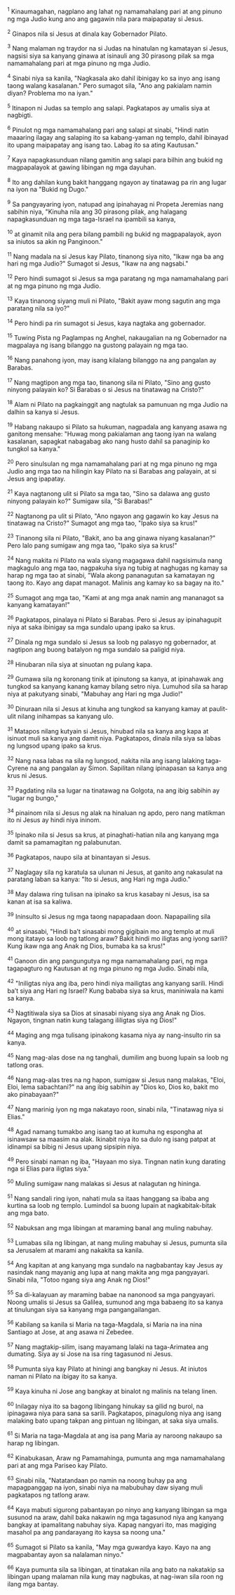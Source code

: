 <sup>1</sup>
Kinaumagahan, nagplano ang lahat ng namamahalang pari at ang pinuno ng mga Judio kung ano ang gagawin nila para maipapatay si Jesus. 

<sup>2</sup>
Ginapos nila si Jesus at dinala kay Gobernador Pilato.

<sup>3</sup>
Nang malaman ng traydor na si Judas na hinatulan ng kamatayan si Jesus, nagsisi siya sa kanyang ginawa at isinauli ang 30 pirasong pilak sa mga namamahalang pari at mga pinuno ng mga Judio. 

<sup>4</sup>
Sinabi niya sa kanila, "Nagkasala ako dahil ibinigay ko sa inyo ang isang taong walang kasalanan." Pero sumagot sila, "Ano ang pakialam namin diyan? Problema mo na iyan." 

<sup>5</sup>
Itinapon ni Judas sa templo ang salapi. Pagkatapos ay umalis siya at nagbigti. 

<sup>6</sup>
Pinulot ng mga namamahalang pari ang salapi at sinabi, "Hindi natin maaaring ilagay ang salaping ito sa kabang-yaman ng templo, dahil ibinayad ito upang maipapatay ang isang tao. Labag ito sa ating Kautusan." 

<sup>7</sup>
Kaya napagkasunduan nilang gamitin ang salapi para bilhin ang bukid ng magpapalayok at gawing libingan ng mga dayuhan. 

<sup>8</sup>
Ito ang dahilan kung bakit hanggang ngayon ay tinatawag pa rin ang lugar na iyon na "Bukid ng Dugo." 

<sup>9</sup>
Sa pangyayaring iyon, natupad ang ipinahayag ni Propeta Jeremias nang sabihin niya, "Kinuha nila ang 30 pirasong pilak, ang halagang napagkasunduan ng mga taga-Israel na ipambili sa kanya, 

<sup>10</sup>
at ginamit nila ang pera bilang pambili ng bukid ng magpapalayok, ayon sa iniutos sa akin ng Panginoon." 

<sup>11</sup>
Nang madala na si Jesus kay Pilato, tinanong siya nito, "Ikaw nga ba ang hari ng mga Judio?" Sumagot si Jesus, "Ikaw na ang nagsabi." 

<sup>12</sup>
Pero hindi sumagot si Jesus sa mga paratang ng mga namamahalang pari at ng mga pinuno ng mga Judio. 

<sup>13</sup>
Kaya tinanong siyang muli ni Pilato, "Bakit ayaw mong sagutin ang mga paratang nila sa iyo?" 

<sup>14</sup>
Pero hindi pa rin sumagot si Jesus, kaya nagtaka ang gobernador.

<sup>15</sup>
Tuwing Pista ng Paglampas ng Anghel, nakaugalian na ng Gobernador na magpalaya ng isang bilanggo na gustong palayain ng mga tao. 

<sup>16</sup>
Nang panahong iyon, may isang kilalang bilanggo na ang pangalan ay Barabas. 

<sup>17</sup>
Nang magtipon ang mga tao, tinanong sila ni Pilato, "Sino ang gusto ninyong palayain ko? Si Barabas o si Jesus na tinatawag na Cristo?" 

<sup>18</sup>
Alam ni Pilato na pagkainggit ang nagtulak sa pamunuan ng mga Judio na dalhin sa kanya si Jesus. 

<sup>19</sup>
Habang nakaupo si Pilato sa hukuman, nagpadala ang kanyang asawa ng ganitong mensahe: "Huwag mong pakialaman ang taong iyan na walang kasalanan, sapagkat nabagabag ako nang husto dahil sa panaginip ko tungkol sa kanya." 

<sup>20</sup>
Pero sinulsulan ng mga namamahalang pari at ng mga pinuno ng mga Judio ang mga tao na hilingin kay Pilato na si Barabas ang palayain, at si Jesus ang ipapatay. 

<sup>21</sup>
Kaya nagtanong ulit si Pilato sa mga tao, "Sino sa dalawa ang gusto ninyong palayain ko?" Sumigaw sila, "Si Barabas!" 

<sup>22</sup>
Nagtanong pa ulit si Pilato, "Ano ngayon ang gagawin ko kay Jesus na tinatawag na Cristo?" Sumagot ang mga tao, "Ipako siya sa krus!" 

<sup>23</sup>
Tinanong sila ni Pilato, "Bakit, ano ba ang ginawa niyang kasalanan?" Pero lalo pang sumigaw ang mga tao, "Ipako siya sa krus!" 

<sup>24</sup>
Nang makita ni Pilato na wala siyang magagawa dahil nagsisimula nang magkagulo ang mga tao, nagpakuha siya ng tubig at naghugas ng kamay sa harap ng mga tao at sinabi, "Wala akong pananagutan sa kamatayan ng taong ito. Kayo ang dapat managot. Malinis ang kamay ko sa bagay na ito." 

<sup>25</sup>
Sumagot ang mga tao, "Kami at ang mga anak namin ang mananagot sa kanyang kamatayan!" 

<sup>26</sup>
Pagkatapos, pinalaya ni Pilato si Barabas. Pero si Jesus ay ipinahagupit niya at saka ibinigay sa mga sundalo upang ipako sa krus.

<sup>27</sup>
Dinala ng mga sundalo si Jesus sa loob ng palasyo ng gobernador, at nagtipon ang buong batalyon ng mga sundalo sa paligid niya. 

<sup>28</sup>
Hinubaran nila siya at sinuotan ng pulang kapa. 

<sup>29</sup>
Gumawa sila ng koronang tinik at ipinutong sa kanya, at ipinahawak ang tungkod sa kanyang kanang kamay bilang setro niya. Lumuhod sila sa harap niya at pakutyang sinabi, "Mabuhay ang Hari ng mga Judio!" 

<sup>30</sup>
Dinuraan nila si Jesus at kinuha ang tungkod sa kanyang kamay at paulit-ulit nilang inihampas sa kanyang ulo. 

<sup>31</sup>
Matapos nilang kutyain si Jesus, hinubad nila sa kanya ang kapa at isinuot muli sa kanya ang damit niya. Pagkatapos, dinala nila siya sa labas ng lungsod upang ipako sa krus.

<sup>32</sup>
Nang nasa labas na sila ng lungsod, nakita nila ang isang lalaking taga-Cyrene na ang pangalan ay Simon. Sapilitan nilang ipinapasan sa kanya ang krus ni Jesus. 

<sup>33</sup>
Pagdating nila sa lugar na tinatawag na Golgota, na ang ibig sabihin ay "lugar ng bungo," 

<sup>34</sup>
pinainom nila si Jesus ng alak na hinaluan ng apdo, pero nang matikman ito ni Jesus ay hindi niya ininom. 

<sup>35</sup>
Ipinako nila si Jesus sa krus, at pinaghati-hatian nila ang kanyang mga damit sa pamamagitan ng palabunutan. 

<sup>36</sup>
Pagkatapos, naupo sila at binantayan si Jesus. 

<sup>37</sup>
Naglagay sila ng karatula sa ulunan ni Jesus, at ganito ang nakasulat na paratang laban sa kanya: "Ito si Jesus, ang Hari ng mga Judio." 

<sup>38</sup>
May dalawa ring tulisan na ipinako sa krus kasabay ni Jesus, isa sa kanan at isa sa kaliwa. 

<sup>39</sup>
Ininsulto si Jesus ng mga taong napapadaan doon. Napapailing sila 

<sup>40</sup>
at sinasabi, "Hindi baʼt sinasabi mong gigibain mo ang templo at muli mong itatayo sa loob ng tatlong araw? Bakit hindi mo iligtas ang iyong sarili? Kung ikaw nga ang Anak ng Dios, bumaba ka sa krus!" 

<sup>41</sup>
Ganoon din ang pangungutya ng mga namamahalang pari, ng mga tagapagturo ng Kautusan at ng mga pinuno ng mga Judio. Sinabi nila, 

<sup>42</sup>
"Iniligtas niya ang iba, pero hindi niya mailigtas ang kanyang sarili. Hindi baʼt siya ang Hari ng Israel? Kung bababa siya sa krus, maniniwala na kami sa kanya. 

<sup>43</sup>
Nagtitiwala siya sa Dios at sinasabi niyang siya ang Anak ng Dios. Ngayon, tingnan natin kung talagang ililigtas siya ng Dios!" 

<sup>44</sup>
Maging ang mga tulisang ipinakong kasama niya ay nang-insulto rin sa kanya.

<sup>45</sup>
Nang mag-alas dose na ng tanghali, dumilim ang buong lupain sa loob ng tatlong oras. 

<sup>46</sup>
Nang mag-alas tres na ng hapon, sumigaw si Jesus nang malakas, "Eloi, Eloi, lema sabachtani?" na ang ibig sabihin ay "Dios ko, Dios ko, bakit mo ako pinabayaan?" 

<sup>47</sup>
Nang marinig iyon ng mga nakatayo roon, sinabi nila, "Tinatawag niya si Elias." 

<sup>48</sup>
Agad namang tumakbo ang isang tao at kumuha ng espongha at isinawsaw sa maasim na alak. Ikinabit niya ito sa dulo ng isang patpat at idinampi sa bibig ni Jesus upang sipsipin niya. 

<sup>49</sup>
Pero sinabi naman ng iba, "Hayaan mo siya. Tingnan natin kung darating nga si Elias para iligtas siya." 

<sup>50</sup>
Muling sumigaw nang malakas si Jesus at nalagutan ng hininga. 

<sup>51</sup>
Nang sandali ring iyon, nahati mula sa itaas hanggang sa ibaba ang kurtina sa loob ng templo. Lumindol sa buong lupain at nagkabitak-bitak ang mga bato. 

<sup>52</sup>
Nabuksan ang mga libingan at maraming banal ang muling nabuhay. 

<sup>53</sup>
Lumabas sila ng libingan, at nang muling mabuhay si Jesus, pumunta sila sa Jerusalem at marami ang nakakita sa kanila. 

<sup>54</sup>
Ang kapitan at ang kanyang mga sundalo na nagbabantay kay Jesus ay nasindak nang mayanig ang lupa at nang makita ang mga pangyayari. Sinabi nila, "Totoo ngang siya ang Anak ng Dios!" 

<sup>55</sup>
Sa di-kalayuan ay maraming babae na nanonood sa mga pangyayari. Noong umalis si Jesus sa Galilea, sumunod ang mga babaeng ito sa kanya at tinulungan siya sa kanyang mga pangangailangan. 

<sup>56</sup>
Kabilang sa kanila si Maria na taga-Magdala, si Maria na ina nina Santiago at Jose, at ang asawa ni Zebedee.

<sup>57</sup>
Nang magtakip-silim, isang mayamang lalaki na taga-Arimatea ang dumating. Siya ay si Jose na isa ring tagasunod ni Jesus. 

<sup>58</sup>
Pumunta siya kay Pilato at hiningi ang bangkay ni Jesus. At iniutos naman ni Pilato na ibigay ito sa kanya. 

<sup>59</sup>
Kaya kinuha ni Jose ang bangkay at binalot ng malinis na telang linen. 

<sup>60</sup>
Inilagay niya ito sa bagong libingang hinukay sa gilid ng burol, na ipinagawa niya para sana sa sarili. Pagkatapos, pinagulong niya ang isang malaking bato upang takpan ang pintuan ng libingan, at saka siya umalis. 

<sup>61</sup>
Si Maria na taga-Magdala at ang isa pang Maria ay naroong nakaupo sa harap ng libingan.

<sup>62</sup>
Kinabukasan, Araw ng Pamamahinga, pumunta ang mga namamahalang pari at ang mga Pariseo kay Pilato. 

<sup>63</sup>
Sinabi nila, "Natatandaan po namin na noong buhay pa ang mapagpanggap na iyon, sinabi niya na mabubuhay daw siyang muli pagkatapos ng tatlong araw. 

<sup>64</sup>
Kaya mabuti sigurong pabantayan po ninyo ang kanyang libingan sa mga susunod na araw, dahil baka nakawin ng mga tagasunod niya ang kanyang bangkay at ipamalitang nabuhay siya. Kapag nangyari ito, mas magiging masahol pa ang pandarayang ito kaysa sa noong una." 

<sup>65</sup>
Sumagot si Pilato sa kanila, "May mga guwardya kayo. Kayo na ang magpabantay ayon sa nalalaman ninyo." 

<sup>66</sup>
Kaya pumunta sila sa libingan, at tinatakan nila ang bato na nakatakip sa libingan upang malaman nila kung may nagbukas, at nag-iwan sila roon ng ilang mga bantay.